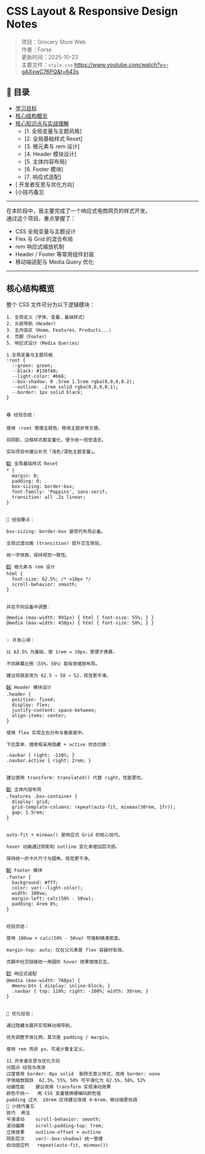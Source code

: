 # CSS Layout & Responsive Design Notes

> 项目：Grocery Store Web  
> 作者：Forsa  
> 更新时间：2025-10-23  
> 主要文件：`style.css`
> https://www.youtube.com/watch?v=-gAXxwC76PQ&t=643s

## 📑 目录
- [ 学习目标](#-学习目标)
- [ 核心结构概览](#️-核心结构概览)
- [ 核心知识点与实战理解](#-核心知识点与实战理解)
  - [1️. 全局变量与主题风格]
  - [2️. 全局基础样式 Reset]
  - [3️. 根元素与 rem 设计]
  - [4️. Header 模块设计]
  - [5️. 主体内容布局]
  - [6️. Footer 模块]
  - [7️. 响应式适配]
- [ 开发者反思与优化方向]
- [小技巧备忘
---
在本阶段中，我主要完成了一个响应式电商网页的样式开发。  
通过这个项目，重点掌握了：
- CSS 全局变量与主题设计  
- Flex 与 Grid 的混合布局  
- rem 响应式缩放机制  
- Header / Footer 等常用组件封装  
- 移动端适配与 Media Query 优化  

---

## 核心结构概览
整个 CSS 文件可分为以下逻辑模块：
```text
1. 全局定义（字体、变量、基础样式）
2️. 头部导航（Header）
3️. 主内容区（Home、Features、Products...）
4️. 页脚（Footer）
5. 响应式设计（Media Queries）

1️.全局变量与主题风格
:root {
  --green: green;
  --black: #130f40;
  --light-color: #666;
  --box-shadow: 0 .5rem 1.5rem rgba(0,0,0,0.2);
  --outline: .1rem solid rgba(0,0,0,0.1);
  --border: 1px solid black;
}


🟢 经验总结：

使用 :root 管理主题色，修改主题非常方便。

将阴影、边框样式都变量化，便于统一视觉语言。

实际项目中建议补充「浅色/深色主题变量」。

2️⃣ 全局基础样式 Reset
* {
  margin: 0;
  padding: 0;
  box-sizing: border-box;
  font-family: 'Poppins', sans-serif;
  transition: all .2s linear;
}


🧩 经验要点：

box-sizing: border-box 是现代布局必备。

全局过渡动画 (transition) 提升交互体验。

统一字体族，保持视觉一致性。

3️⃣ 根元素与 rem 设计
html {
  font-size: 62.5%; /* =10px */
  scroll-behavior: smooth;
}


并在不同设备中调整：

@media (max-width: 991px) { html { font-size: 55%; } }
@media (max-width: 450px) { html { font-size: 50%; } }


💡 开发心得：

以 62.5% 为基础，使 1rem = 10px，更便于换算。

不同屏幕比例（55%、50%）能有效缩放布局。

建议将跳变改为 62.5 → 58 → 52，视觉更平滑。

4️⃣ Header 模块设计
.header {
  position: fixed;
  display: flex;
  justify-content: space-between;
  align-items: center;
}

使用 flex 实现左右分布与垂直居中。

下拉菜单、搜索框采用隐藏 + active 状态切换：

.navbar { right: -110%; }
.navbar.active { right: 2rem; }


建议使用 transform: translateX() 代替 right，性能更优。

5️⃣ 主体内容布局
.features .box-container {
  display: grid;
  grid-template-columns: repeat(auto-fit, minmax(30rem, 1fr));
  gap: 1.5rem;
}


auto-fit + minmax() 是响应式 Grid 的核心技巧。

hover 动画通过阴影和 outline 变化来增加层次感。

保持统一的卡片尺寸与圆角，视觉更干净。

6️⃣ Footer 模块
.footer {
  background: #fff;
  color: var(--light-color);
  width: 100vw;
  margin-left: calc(50% - 50vw);
  padding: 4rem 8%;
}


经验总结：

使用 100vw + calc(50% - 50vw) 可强制铺满宽度。

margin-top: auto; 仅在父元素是 flex 容器时有效。

页脚中社交链接统一用圆形 hover 效果增强交互。

7️⃣ 响应式适配
@media (max-width: 768px) {
  #menu-btn { display: inline-block; }
  .navbar { top: 110%; right: -100%; width: 30rem; }
}


📱 优化经验：

通过隐藏与展开实现移动端导航。

优先调整字体比例，其次是 padding / margin。

使用 rem 而非 px，可减少重复定义。

11 开发者反思与优化方向
问题点	经验与改进
过度使用 border: 0px solid	删除无意义样式，改用 border: none
字体缩放跳跃	62.5%、55%、50% 可平滑化为 62.5%、58%、52%
动画性能	建议改用 transform 实现滑动效果
颜色不统一	用 CSS 变量替换硬编码颜色值
padding 过大	10rem 区块建议改成 4–6rem，移动端更协调
🧩 小技巧备忘
技巧	用法
平滑滚动	scroll-behavior: smooth;
滚动偏移	scroll-padding-top: 7rem;
立体效果	outline-offset + outline
阴影层次	var(--box-shadow) 统一管理
自动适应列	repeat(auto-fit, minmax())

